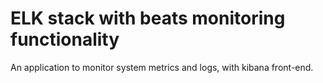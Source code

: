 # ELK stack with beats monitoring functionality

An application to monitor system metrics and logs, with kibana front-end.
